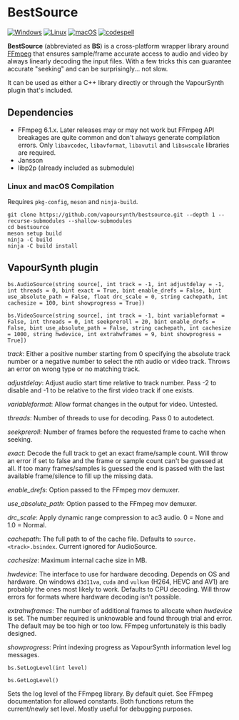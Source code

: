 # BestSource

[![Windows](https://github.com/vapoursynth/bestsource/actions/workflows/windows.yml/badge.svg)](https://github.com/vapoursynth/bestsource/actions/workflows/windows.yml)
[![Linux](https://github.com/vapoursynth/bestsource/actions/workflows/linux.yml/badge.svg)](https://github.com/vapoursynth/bestsource/actions/workflows/linux.yml)
[![macOS](https://github.com/vapoursynth/bestsource/actions/workflows/macos.yml/badge.svg)](https://github.com/vapoursynth/bestsource/actions/workflows/macos.yml)
[![codespell](https://github.com/vapoursynth/bestsource/actions/workflows/codespell.yml/badge.svg)](https://github.com/vapoursynth/bestsource/actions/workflows/codespell.yml)

**BestSource** (abbreviated as **BS**) is a cross-platform wrapper library around [FFmpeg](http://ffmpeg.org)
that ensures sample/frame accurate access to audio and video by always linearly decoding the input files. With a few tricks this can guarantee accurate "seeking" and can be surprisingly... not slow.

It can be used as either a C++ library directly or through the VapourSynth plugin that's included.

## Dependencies

- FFmpeg 6.1.x. Later releases may or may not work but FFmpeg API breakages are quite common and don't always generate compilation errors. Only `libavcodec`, `libavformat`, `libavutil` and `libswscale` libraries are required.
- Jansson
- libp2p (already included as submodule)

### Linux and macOS Compilation

Requires `pkg-config`, `meson` and `ninja-build`.

```
git clone https://github.com/vapoursynth/bestsource.git --depth 1 --recurse-submodules --shallow-submodules
cd bestsource
meson setup build
ninja -C build
ninja -C build install
```

## VapourSynth plugin

`bs.AudioSource(string source[, int track = -1, int adjustdelay = -1, int threads = 0, bint exact = True, bint enable_drefs = False, bint use_absolute_path = False, float drc_scale = 0, string cachepath, int cachesize = 100, bint showprogress = True])`

`bs.VideoSource(string source[, int track = -1, bint variableformat = False, int threads = 0, int seekpreroll = 20, bint enable_drefs = False, bint use_absolute_path = False, string cachepath, int cachesize = 1000, string hwdevice, int extrahwframes = 9, bint showprogress = True])`

*track*: Either a positive number starting from 0 specifying the absolute track number or a negative number to select the nth audio or video track. Throws an error on wrong type or no matching track.

*adjustdelay*: Adjust audio start time relative to track number. Pass -2 to disable and -1 to be relative to the first video track if one exists.

*variableformat*: Allow format changes in the output for video. Untested.

*threads*: Number of threads to use for decoding. Pass 0 to autodetect.

*seekpreroll*: Number of frames before the requested frame to cache when seeking.

*exact*: Decode the full track to get an exact frame/sample count. Will throw an error if set to false and the frame or sample count can't be guessed at all. If too many frames/samples is guessed the end is passed with the last available frame/silence to fill up the missing data.

*enable_drefs*: Option passed to the FFmpeg mov demuxer.

*use_absolute_path*: Option passed to the FFmpeg mov demuxer.

*drc_scale*: Apply dynamic range compression to ac3 audio. 0 = None and 1.0 = Normal.

*cachepath*: The full path to of the cache file. Defaults to `source.<track>.bsindex`. Current ignored for AudioSource.

*cachesize*: Maximum internal cache size in MB.

*hwdevice*: The interface to use for hardware decoding. Depends on OS and hardware. On windows `d3d11va`, `cuda` and `vulkan` (H264, HEVC and AV1) are probably the ones most likely to work. Defaults to CPU decoding. Will throw errors for formats where hardware decoding isn't possible.

*extrahwframes*: The number of additional frames to allocate when *hwdevice* is set. The number required is unknowable and found through trial and error. The default may be too high or too low. FFmpeg unfortunately is this badly designed.

*showprogress*: Print indexing progress as VapourSynth information level log messages.

`bs.SetLogLevel(int level)`

`bs.GetLogLevel()`

Sets the log level of the FFmpeg library. By default quiet. See FFmpeg documentation for allowed constants. Both functions return the current/newly set level. Mostly useful for debugging purposes.
